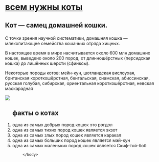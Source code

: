 <html>
    <head></head>
            <body> 
                <p><h1><u>всем нужны коты</u></h1></p>
               <h2> <p>Кот — самец домашней кошки.</p></h2>

<p>С точки зрения научной систематики, домашняя кошка — млекопитающее семейства кошачьих отряда хищных.</p>

<p>В настоящее время в мире насчитывается около 600 млн домашних кошек, выведено около 200 пород, от длинношёрстных (персидская кошка) до лишённых шерсти (сфинксы).</p> 

<p>Некоторые породы котов: мейн-кун, шотландская вислоухая, британская короткошёрстная, бенгальская, сиамская, абиссинская, русская голубая, сибирская, ориентальная короткошёрстная, невская маскарадная </p> 
<img src="https://koshka.top/uploads/posts/2021-12/1638992770_13-koshka-top-p-kot-ekzot-ekstremal-13.jpg">
<ol>
   <h2> факты о котах</h2>
<li>одна из самых добрых пород кошек это рэгдол </li>
<li> одна из самых тихих пород кошек является экзот</li>
<li> одна из самых злых пород кошек является каракал </li>
<li> одна из самых больших пород кошек является мэй-кун </li>
<li> одна из самых маленьких пород кошек является Скиф-той-боб  </li>
</ol>

            </body>
</html>
